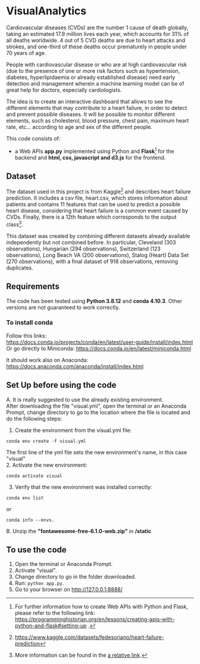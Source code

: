 # VisualAnalytics
Cardiovascular diseases (CVDs) are the number 1 cause of death globally, taking an estimated 17.9 million lives each year, which accounts for 31% of all deaths worldwide. 4 out of 5 CVD deaths are due to heart attacks and strokes, and one-third of these deaths occur prematurely in people under 70 years of age. 

People with cardiovascular disease or who are at high cardiovascular risk (due to the presence of one or more risk factors such as hypertension, diabetes, hyperlipidaemia or already established disease) need early detection and management wherein a machine learning model can be of great help for doctors, especially cardiologists.

The idea is to create an interactive dashboard that allows to see the different elements that may contribute to a heart failure, in order to detect and prevent possible diseases. 
It will be possible to monitor different elements, such as cholesterol, blood pressure, chest pain, maximum heart rate, etc... according to age and sex of the different people.


This code consists of:
- a Web APIs **app.py** implemented using Python and **Flask**[^1] for the backend and **html, css, javascript and d3.js** for the frontend.

[^1]: For further information how to create Web APIs with Python and Flask, please refer to the following link: https://programminghistorian.org/en/lessons/creating-apis-with-python-and-flask#setting-up .


## Dataset
The dataset used in this project is from Kaggle[^2] and describes heart failure prediction. It includes a csv file, heart.csv, which stores information about patients and contains 11 features that can be used to predict a possible heart disease, considering that heart failure is a common event caused by CVDs. Finally, there is a 12th feature which corresponds to the output class[^3].

This dataset was created by combining different datasets already available independently but not combined before. In particular, Cleveland (303 observations), Hungarian (294 observations), Switzerland (123 observations), Long Beach VA (200 observations), Stalog (Heart) Data Set (270 observations), with a final dataset of 918 observations, removing duplicates.


[^2]:https://www.kaggle.com/datasets/fedesoriano/heart-failure-prediction
[^3]: More information can be found in the [a relative link](1716809_VisualAnalytics.pdf).

## Requirements
The code has been tested using **Python 3.8.12** and **conda 4.10.3**. Other versions are not guaranteed to work correctly.

### To install conda
Follow this links: 
<br />
https://docs.conda.io/projects/conda/en/latest/user-guide/install/index.html
<br />
Or go directly to Miniconda: https://docs.conda.io/en/latest/miniconda.html

It should work also on Anaconda: https://docs.anaconda.com/anaconda/install/index.html

## Set Up before using the code
A. It is really suggested to use the already existing environment.
<br /> 
After downloading the file "visual.yml", open the terminal or an Anaconda Prompt, change directory to go to the location where the file is located and do the following steps:

1. Create the environment from the visual.yml file:

```
conda env create -f visual.yml
```
The first line of the yml file sets the new environment's name, in this case "visual"
<br />
2. Activate the new environment: 
```
conda activate visual
```

3. Verify that the new environment was installed correctly:

```
conda env list
```
or 
```
conda info --envs.
```

B. Unzip the **"fontawesome-free-6.1.0-web.zip"** in **/static**

## To use the code
1. Open the terminal or Anaconda Prompt.
2. Activate "visual".
3. Change directory to go in the folder downloaded.
4. Run: ```python app.py```.
6. Go to your browser on http://127.0.0.1:8888/
